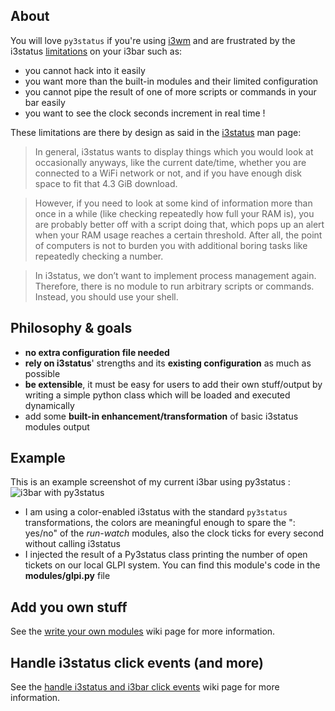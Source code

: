 ## About
You will love `py3status` if you're using [i3wm](http://i3wm.org/) and are frustrated by the i3status [limitations](https://faq.i3wm.org/question/459/external-scriptsprograms-in-i3status-without-loosing-colors/) on your i3bar such as:
* you cannot hack into it easily
* you want more than the built-in modules and their limited configuration
* you cannot pipe the result of one of more scripts or commands in your bar easily
* you want to see the clock seconds increment in real time !

These limitations are there by design as said in the [i3status](http://i3wm.org/i3status/) man page:

> In general, i3status wants to display things which you would look at occasionally anyways, like the current date/time, whether you are connected to a WiFi network or not, and if you have enough disk space to fit that 4.3 GiB download.

> However, if you need to look at some kind of information more than once in a while (like checking repeatedly how full your RAM is), you are probably better off with a script doing that, which pops up an alert when your RAM usage reaches a certain threshold. After all, the point of computers is not to burden you with additional boring tasks like repeatedly checking a number.

> In i3status, we don’t want to implement process management again. Therefore, there is no module to run arbitrary scripts or commands. Instead, you should use your shell.

## Philosophy & goals
* **no extra configuration file needed**
* **rely on i3status**' strengths and its **existing configuration** as much as possible
* **be extensible**, it must be easy for users to add their own stuff/output by writing a simple python class which will be loaded and executed dynamically
* add some **built-in enhancement/transformation** of basic i3status modules output

## Example
This is an example screenshot of my current i3bar using py3status :
![i3bar with py3status](http://ultrabug.fr/github/i3bar.png)

* I am using a color-enabled i3status with the standard `py3status` transformations, the colors are meaningful enough to spare the ": yes/no" of the _run-watch_ modules, also the clock ticks for every second without calling i3status
* I injected the result of a Py3status class printing the number of open tickets on our local GLPI system. You can find this module's code in the **modules/glpi.py** file

## Add you own stuff
See the [write your own modules](https://github.com/ultrabug/py3status/wiki/Write-your-own-modules) wiki page for more information.

## Handle i3status click events (and more)
See the [handle i3status and i3bar click events](https://github.com/ultrabug/py3status/wiki/handle-i3status-and-i3bar-click-events) wiki page for more information.